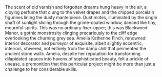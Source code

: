 The scent of old varnish and forgotten dreams hung heavy in the air, a cloying perfume that clung to the velvet drapes and the chipped porcelain figurines lining the dusty mantelpiece.  Dust motes, illuminated by the single shaft of sunlight slicing through the grime-coated window, danced like tiny, mournful spirits.  This was no ordinary fixer-upper; this was Blackwood Manor, a gothic monstrosity clinging precariously to the cliff edge overlooking the churning grey sea.  Amelia Katherine Finch, renowned interior decorator and purveyor of exquisite, albeit slightly eccentric, interiors, shivered, not entirely from the damp chill that permeated the ancient stone walls.  Amelia, despite her reputation for transforming dilapidated spaces into havens of sophisticated beauty, felt a prickle of unease, a premonition that this particular project might be more than just a challenge to her considerable skills.
